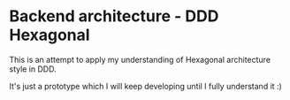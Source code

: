 # Backend architecture - DDD Hexagonal
This is an attempt to apply my understanding of Hexagonal architecture style in DDD.

It's just a prototype which I will keep developing until I fully understand it :)
